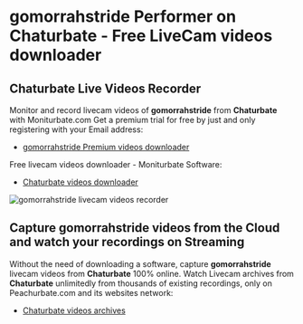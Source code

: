 # gomorrahstride Performer on Chaturbate - Free LiveCam videos downloader

## Chaturbate Live Videos Recorder

Monitor and record livecam videos of **gomorrahstride** from **Chaturbate** with Moniturbate.com
Get a premium trial for free by just and only registering with your Email address:
* [gomorrahstride Premium videos downloader](https://moniturbate.com/request-demo-licence-key.html)

Free livecam videos downloader - Moniturbate Software:
* [Chaturbate videos downloader](https://moniturbate.com/moniturbate-download-software.html)

![gomorrahstride livecam videos recorder](https://peachurnet.com/templates/moniturbate-software.png)


## Capture gomorrahstride videos from the Cloud and watch your recordings on Streaming

Without the need of downloading a software, capture **gomorrahstride** livecam videos from **Chaturbate** 100% online.
Watch Livecam archives from **Chaturbate** unlimitedly from thousands of existing recordings, only on Peachurbate.com and its websites network:
* [Chaturbate videos archives](https://peachurnet.com/)